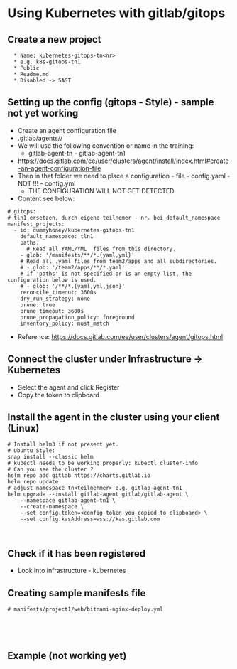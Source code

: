 # Using Kubernetes with gitlab/gitops

## Create a new project 

```
  * Name: kubernetes-gitops-tn<nr>
  * e.g. k8s-gitops-tn1 
  * Public 
  * Readme.md 
  * Disabled -> SAST 
```

## Setting up the config (gitops - Style) - sample not yet working 

  * Create an agent configuration file 
  * .gitlab/agents/<name>/ 
  * We will use the following convention or name in the training:
    * gitlab-agent-tn<nr> - gitlab-agent-tn1  
  * https://docs.gitlab.com/ee/user/clusters/agent/install/index.html#create-an-agent-configuration-file
  * Then in that folder we need to place a configuration - file - config.yaml - NOT !!! - config.yml 
    * THE CONFIGURATION WILL NOT GET DETECTED 
  * Content see below: 

```
# gitops:
# tln1 ersetzen, durch eigene teilnemer - nr. bei default_namespace 
manifest_projects:
  - id: dummyhoney/kubernetes-gitops-tn1
    default_namespace: tln1
    paths:
      # Read all YAML/YML  files from this directory. 
    - glob: '/manifests/**/*.{yaml,yml}'
    # Read all .yaml files from team2/apps and all subdirectories.
    # - glob: '/team2/apps/**/*.yaml'
    # If 'paths' is not specified or is an empty list, the configuration below is used.
    # - glob: '/**/*.{yaml,yml,json}'
    reconcile_timeout: 3600s
    dry_run_strategy: none
    prune: true
    prune_timeout: 3600s
    prune_propagation_policy: foreground
    inventory_policy: must_match
```

  * Reference: https://docs.gitlab.com/ee/user/clusters/agent/gitops.html


## Connect the cluster under Infrastructure -> Kubernetes
  
  * Select the agent and click Register 
  * Copy the token to clipboard 
  
## Install the agent in the cluster using your client (Linux) 
  
```
# Install helm3 if not present yet.
# Ubuntu Style:
snap install --classic helm 
# kubectl needs to be working properly: kubectl cluster-info 
# Can you see the cluster ?
helm repo add gitlab https://charts.gitlab.io
helm repo update
# adjust namespace tn<teilnehmer> e.g. gitlab-agent-tn1 
helm upgrade --install gitlab-agent gitlab/gitlab-agent \
    --namespace gitlab-agent-tn1 \
    --create-namespace \
    --set config.token=<config-token-you-copied to clipboard> \
    --set config.kasAddress=wss://kas.gitlab.com  
  
  
```  
  
## Check if it has been registered 

  * Look into infrastructure - kubernetes   
  
  
  
## Creating sample manifests file 

```
# manifests/project1/web/bitnami-nginx-deploy.yml 





```



## Example (not working yet) 

